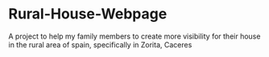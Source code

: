 # Rural-House-Webpage
A project to help my family members to create more visibility for their house in the rural area of spain, specifically in Zorita, Caceres 
